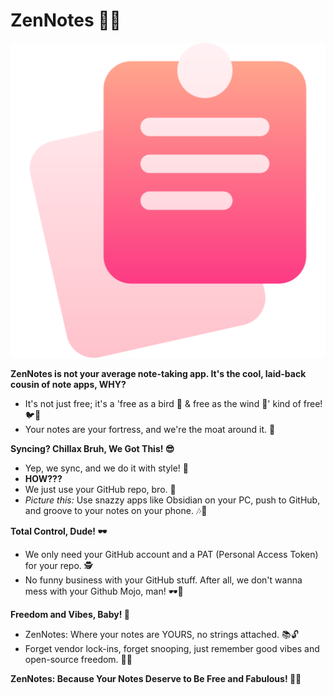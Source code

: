 # ZenNotes 📝✨

![ZenNotes Logo](./assets/sticky-note.png)

**ZenNotes is not your average note-taking app. It's the cool, laid-back cousin of note apps, WHY?**

- It's not just free; it's a 'free as a bird 🦅 & free as the wind 💨' kind of free! 🐦🌈
- Your notes are your fortress, and we're the moat around it. 🏰

**Syncing? Chillax Bruh, We Got This! 😎**

- Yep, we sync, and we do it with style! 🚀
- **HOW???**
- We just use your GitHub repo, bro. 🤝
- _Picture this:_ Use snazzy apps like Obsidian on your PC, push to GitHub, and groove to your notes on your phone. 🎶📱

**Total Control, Dude! 🕶️**

- We only need your GitHub account and a PAT (Personal Access Token) for your repo. 🕵️
- No funny business with your GitHub stuff. After all, we don't wanna mess with your Github Mojo, man! 🕶️🤘

**Freedom and Vibes, Baby! 🙌**

- ZenNotes: Where your notes are YOURS, no strings attached. 📚🔓
- Forget vendor lock-ins, forget snooping, just remember good vibes and open-source freedom. 🌟🚀

**ZenNotes: Because Your Notes Deserve to Be Free and Fabulous! 🌈🎉**
